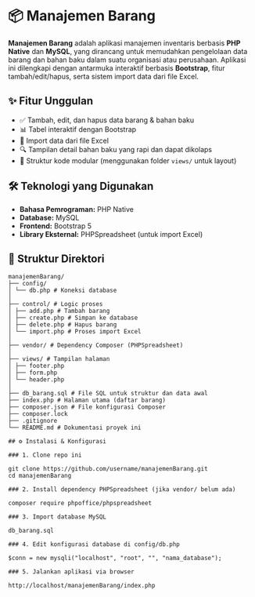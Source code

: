 # 📦 Manajemen Barang

**Manajemen Barang** adalah aplikasi manajemen inventaris berbasis **PHP Native** dan **MySQL**, yang dirancang untuk memudahkan pengelolaan data barang dan bahan baku dalam suatu organisasi atau perusahaan. Aplikasi ini dilengkapi dengan antarmuka interaktif berbasis **Bootstrap**, fitur tambah/edit/hapus, serta sistem import data dari file Excel.

## ✨ Fitur Unggulan

- ✅ Tambah, edit, dan hapus data barang & bahan baku  
- 📊 Tabel interaktif dengan Bootstrap  
- 📁 Import data dari file Excel  
- 🔍 Tampilan detail bahan baku yang rapi dan dapat dikolaps  
- 🧱 Struktur kode modular (menggunakan folder `views/` untuk layout)

## 🛠️ Teknologi yang Digunakan

- **Bahasa Pemrograman:** PHP Native  
- **Database:** MySQL  
- **Frontend:** Bootstrap 5  
- **Library Eksternal:** PHPSpreadsheet (untuk import Excel)

## 📁 Struktur Direktori

```
manajemenBarang/
├── config/
│ └── db.php # Koneksi database
│
├── control/ # Logic proses
│ ├── add.php # Tambah barang
│ ├── create.php # Simpan ke database
│ ├── delete.php # Hapus barang
│ └── import.php # Proses import Excel
│
├── vendor/ # Dependency Composer (PHPSpreadsheet)
│
├── views/ # Tampilan halaman
│ ├── footer.php
│ ├── form.php
│ └── header.php
│
├── db_barang.sql # File SQL untuk struktur dan data awal
├── index.php # Halaman utama (daftar barang)
├── composer.json # File konfigurasi Composer
├── composer.lock
├── .gitignore
└── README.md # Dokumentasi proyek ini
```
    ## ⚙️ Instalasi & Konfigurasi

    ### 1. Clone repo ini
    
    git clone https://github.com/username/manajemenBarang.git
    cd manajemenBarang

    ### 2. Install dependency PHPSpreadsheet (jika vendor/ belum ada)

    composer require phpoffice/phpspreadsheet

    ### 3. Import database MySQL

    db_barang.sql

    ### 4. Edit konfigurasi database di config/db.php

    $conn = new mysqli("localhost", "root", "", "nama_database");

    ### 5. Jalankan aplikasi via browser

    http://localhost/manajemenBarang/index.php